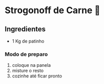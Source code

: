 # Strogonoff de Carne :cow2:

## Ingredientes

- 1 Kg de patinho



### Modo de preparo

1. coloque na panela
2. misture o resto
3. cozinhe até ficar pronto